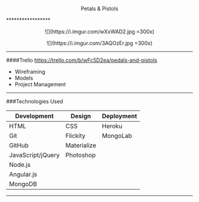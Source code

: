 <p align="center">
 <a>Petals & Pistols</a>
</p> 
*****************
<p align="center">
![](https://i.imgur.com/wXxWAD2.jpg =300x)
</p>

<p align="center">
![](https://i.imgur.com/3AQOzEr.jpg =300x)
</p>

___

####Trello 
https://trello.com/b/wFc5D2ea/pedals-and-pistols
* Wireframing
* Models 
* Project Management 

___

###Technologies Used

Development | Design | Deployment
------------|------|-------------------
HTML| CSS | Heroku
Git | Flickity | MongoLab
GitHub | Materialize | 
JavaScript/jQuery | Photoshop
Node.js | 
Angular.js |
MongoDB |

___



